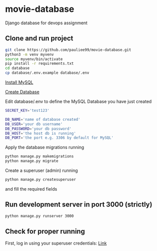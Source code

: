 # movie-database
Django database for devops assignment

## Clone and run project
```bash
git clone https://github.com/pauliee99/movie-database.git
python3 -m venv myvenv
source myvenv/bin/activate
pip install -r requirements.txt
cd database
cp database/.env.example database/.env
```

[Install MySQL](https://dev.mysql.com/doc/mysql-installation-excerpt/5.7/en/)

[Create Database](https://dev.mysql.com/doc/refman/8.0/en/creating-database.html)

Edit database/.env to define the MySQL Database you have just created

```bash
SECRET_KEY='test123'

DB_NAME='name of database created'
DB_USER='your db username'
DB_PASSWORD='your db password'
DB_HOST='the host db is running'
DB_PORT='the port e.g. 3306 by default for MySQL'
```
Apply the database migrations running
```bash
python manage.py makemigrations
python manage.py migrate
```

Create a superuser (admin) running
```bash
python manage.py createsuperuser
```
and fill the required fields

## Run development server in port 3000 (strictly)
```bash
python manage.py runserver 3000
```

## Check for proper running
First, log in using your superuser credentials: [Link](http://127.0.0.1:3000/movies/api/)

